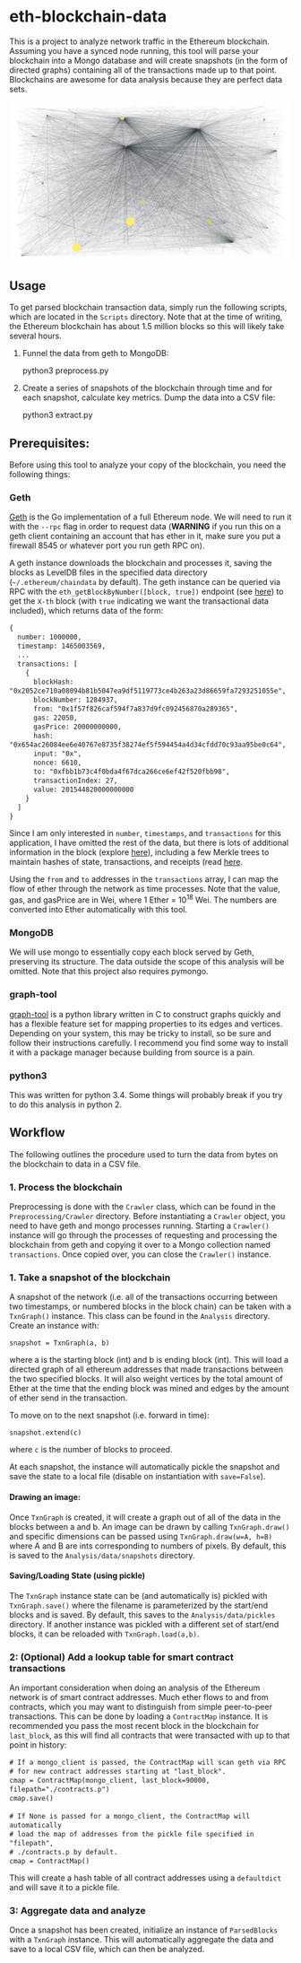 # eth-blockchain-data

This is a project to analyze network traffic in the Ethereum blockchain. Assuming you have a synced node running, this tool will parse your blockchain into a Mongo database and will create snapshots (in the form of directed graphs) containing all of the transactions made up to that point. Blockchains are awesome for data analysis because they are perfect data sets.

![Blocks 1 to 120000](.content/1_120000.jpg)


## Usage

To get parsed blockchain transaction data, simply run the following scripts, which are located in the `Scripts` directory. Note that at the time of writing, the Ethereum blockchain has about 1.5 million blocks so this will likely take several hours.

1. Funnel the data from geth to MongoDB:

    python3 preprocess.py

2. Create a series of snapshots of the blockchain through time and for each snapshot, calculate key metrics. Dump the data into a CSV file:

    python3 extract.py


## Prerequisites:

Before using this tool to analyze your copy of the blockchain, you need the following things:

### Geth
[Geth](https://github.com/ethereum/go-ethereum/wiki/Geth) is the Go implementation of a full Ethereum node. We will need to run it with the `--rpc` flag in order to request data (**WARNING** if you run this on a geth client containing an account that has ether in it, make sure you put a firewall 8545 or whatever port you run geth RPC on).

A geth instance downloads the blockchain and processes it, saving the blocks as LevelDB files in the specified data directory (`~/.ethereum/chaindata` by default). The geth instance can be queried via RPC with the `eth_getBlockByNumber([block, true])` endpoint (see [here](https://github.com/ethereum/wiki/wiki/JSON-RPC#eth_getblockbynumber)) to get the `X-th` block (with `true` indicating we want the transactional data included), which returns data of the form:

    {
      number: 1000000,
      timestamp: 1465003569,
      ...
      transactions: [
        {
          blockHash: "0x2052ce710a08094b81b5047ea9df5119773ce4b263a23d86659fa7293251055e",
          blockNumber: 1284937,
          from: "0x1f57f826caf594f7a837d9fc092456870a289365",
          gas: 22050,
          gasPrice: 20000000000,
          hash: "0x654ac26084ee6e40767e8735f38274ef5f594454a4d34cfdd70c93aa95be0c64",
          input: "0x",
          nonce: 6610,
          to: "0xfbb1b73c4f0bda4f67dca266ce6ef42f520fbb98",
          transactionIndex: 27,
          value: 201544820000000000
        }
      ]
    }

Since I am only interested in `number`, `timestamps`, and `transactions` for this application, I have omitted the rest of the data, but there is lots of additional information in the block (explore [here](https://etherchain.org/blocks)), including a few Merkle trees to maintain hashes of state, transactions, and receipts (read [here](https://blog.ethereum.org/2015/11/15/merkling-in-ethereum/).

Using the `from` and `to` addresses in the `transactions` array, I can map the flow of ether through the network as time processes. Note that the value, gas, and gasPrice are in Wei, where 1 Ether = 10<sup>18</sup> Wei. The numbers are converted into Ether automatically with this tool.

### MongoDB

We will use mongo to essentially copy each block served by Geth, preserving its structure. The data outside the scope of this analysis will be omitted. Note that this project also requires pymongo.

### graph-tool

[graph-tool](https://graph-tool.skewed.de/) is a python library written in C to construct graphs quickly and has a flexible feature set for mapping properties to its edges and vertices. Depending on your system, this may be tricky to install, so be sure and follow their instructions carefully. I recommend you find some way to install it with a package manager because building from source is a pain.

### python3

This was written for python 3.4. Some things will probably break if you try to do this analysis in python 2.


## Workflow

The following outlines the procedure used to turn the data from bytes on the blockchain to data in a CSV file.

### 1. Process the blockchain

Preprocessing is done with the `Crawler` class, which can be found in the `Preprocessing/Crawler` directory. Before instantiating a `Crawler` object, you need to have geth and mongo processes running. Starting a `Crawler()` instance will go through the processes of requesting and processing the blockchain from geth and copying it over to a Mongo collection named `transactions`. Once copied over, you can close the `Crawler()` instance.

### 1. Take a snapshot of the blockchain

A snapshot of the network (i.e. all of the transactions occurring between two timestamps, or numbered blocks in the block chain) can be taken with a `TxnGraph()` instance. This class can be found in the `Analysis` directory. Create an instance with:

    snapshot = TxnGraph(a, b)

where a is the starting block (int) and b is ending block (int). This will load a directed graph of all ethereum addresses that made transactions between the two specified blocks. It will also weight vertices by the total amount of Ether at the time that the ending block was mined and edges by the amount of ether send in the transaction.

To move on to the next snapshot (i.e. forward in time):

    snapshot.extend(c)

where `c` is the number of blocks to proceed.

At each snapshot, the instance will automatically pickle the snapshot and save the state to a local file (disable on instantiation with `save=False`).

#### Drawing an image:

Once `TxnGraph` is created, it will create a graph out of all of the data in the blocks between a and b. An image can be drawn by calling `TxnGraph.draw()` and specific dimensions can be passed using `TxnGraph.draw(w=A, h=B)` where A and B are ints corresponding to numbers of pixels. By default, this is saved to the `Analysis/data/snapshots` directory.

#### Saving/Loading State (using pickle)

The `TxnGraph` instance state can be (and automatically is) pickled with `TxnGraph.save()` where the filename is parameterized by the start/end blocks and is saved. By default, this saves to the `Analysis/data/pickles` directory. If another instance was pickled with a different set of start/end blocks, it can be reloaded with `TxnGraph.load(a,b)`.

### 2: (Optional) Add a lookup table for smart contract transactions

An important consideration when doing an analysis of the Ethereum network is of smart contract addresses. Much ether flows to and from contracts, which you may want to distinguish from simple peer-to-peer transactions. This can be done by loading a `ContractMap` instance. It is recommended you pass the most recent block in the blockchain for `last_block`, as this will find all contracts that were transacted with up to that point in history:

    # If a mongo_client is passed, the ContractMap will scan geth via RPC
    # for new contract addresses starting at "last_block".
    cmap = ContractMap(mongo_client, last_block=90000, filepath="./contracts.p")
    cmap.save()

    # If None is passed for a mongo_client, the ContractMap will automatically
    # load the map of addresses from the pickle file specified in "filepath",
    # ./contracts.p by default.
    cmap = ContractMap()

This will create a hash table of all contract addresses using a `defaultdict` and will save it to a pickle file.

### 3: Aggregate data and analyze

Once a snapshot has been created, initialize an instance of `ParsedBlocks` with a `TxnGraph` instance. This will automatically aggregate the data and save to a local CSV file, which can then be analyzed.
